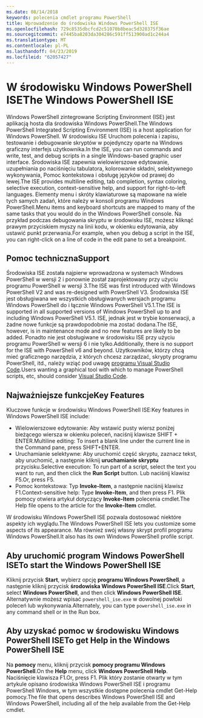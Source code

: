 ```yaml
---
ms.date: 08/14/2018
keywords: polecenia cmdlet programu PowerShell
title: Wprowadzenie do środowiska Windows PowerShell ISE
ms.openlocfilehash: 729c8535dbcfcd2c51070b8beac5d328375f36ae
ms.sourcegitcommit: e7445ba8203da304286c591ff513900ad1c244a4
ms.translationtype: MT
ms.contentlocale: pl-PL
ms.lasthandoff: 04/23/2019
ms.locfileid: "62057427"
---
```

# <a name="the-windows-powershell-ise"></a><span data-ttu-id="d3e41-103">W środowisku Windows PowerShell ISE</span><span class="sxs-lookup"><span data-stu-id="d3e41-103">The Windows PowerShell ISE</span></span>

<span data-ttu-id="d3e41-104">Windows PowerShell zintegrowane Scripting Environment (ISE) jest aplikacją hosta dla środowiska Windows PowerShell.</span><span class="sxs-lookup"><span data-stu-id="d3e41-104">The Windows PowerShell Integrated Scripting Environment (ISE) is a host application for Windows PowerShell.</span></span> <span data-ttu-id="d3e41-105">W środowisku ISE Uruchom polecenia i zapisu, testowanie i debugowanie skryptów w pojedynczy oparte na Windows graficzny interfejs użytkownika.</span><span class="sxs-lookup"><span data-stu-id="d3e41-105">In the ISE, you can run commands and write, test, and debug scripts in a single Windows-based graphic user interface.</span></span> <span data-ttu-id="d3e41-106">Środowiska ISE zapewnia wielowierszowe edytowanie, uzupełniania po naciśnięciu tabulatora, kolorowanie składni, selektywnego wykonywania, Pomoc kontekstowa i obsługę języków od prawej do lewej.</span><span class="sxs-lookup"><span data-stu-id="d3e41-106">The ISE provides multiline editing, tab completion, syntax coloring, selective execution, context-sensitive help, and support for right-to-left languages.</span></span> <span data-ttu-id="d3e41-107">Elementy menu i skróty klawiaturowe są mapowane na wiele tych samych zadań, które należy w konsoli programu Windows PowerShell.</span><span class="sxs-lookup"><span data-stu-id="d3e41-107">Menu items and keyboard shortcuts are mapped to many of the same tasks that you would do in the Windows PowerShell console.</span></span> <span data-ttu-id="d3e41-108">Na przykład podczas debugowania skryptu w środowisku ISE, możesz kliknąć prawym przyciskiem myszy na linii kodu, w okienku edytowania, aby ustawić punkt przerwania.</span><span class="sxs-lookup"><span data-stu-id="d3e41-108">For example, when you debug a script in the ISE, you can right-click on a line of code in the edit pane to set a breakpoint.</span></span>

## <a name="support"></a><span data-ttu-id="d3e41-109">Pomoc techniczna</span><span class="sxs-lookup"><span data-stu-id="d3e41-109">Support</span></span>

<span data-ttu-id="d3e41-110">Środowiska ISE została najpierw wprowadzona w systemach Windows PowerShell w wersji 2 i ponownie został zaprojektowany przy użyciu programu PowerShell w wersji 3.</span><span class="sxs-lookup"><span data-stu-id="d3e41-110">The ISE was first introduced with Windows PowerShell V2 and was re-designed with PowerShell V3.</span></span> <span data-ttu-id="d3e41-111">Środowiska ISE jest obsługiwana we wszystkich obsługiwanych wersjach programu Windows PowerShell do i łącznie Windows PowerShell V5.1.</span><span class="sxs-lookup"><span data-stu-id="d3e41-111">The ISE is supported in all supported versions of Windows PowerShell up to and including Windows PowerShell V5.1.</span></span> <span data-ttu-id="d3e41-112">ISE, jednak jest w trybie konserwacji, a żadne nowe funkcje są prawdopodobnie ma zostać dodana.</span><span class="sxs-lookup"><span data-stu-id="d3e41-112">The ISE, however, is in maintenance mode and no new features are likely to be added.</span></span>
<span data-ttu-id="d3e41-113">Ponadto nie jest obsługiwane w środowisku ISE przy użyciu programu PowerShell w wersji 6 i nie tylko.</span><span class="sxs-lookup"><span data-stu-id="d3e41-113">Additionally, there is no support for the ISE with PowerShell v6 and beyond.</span></span> <span data-ttu-id="d3e41-114">Użytkowników, którzy chcą mieć graficznego narzędzia, z których chcesz zarządzać, skrypty programu PowerShell, itd., należy wziąć pod uwagę [programu Visual Studio Code](https://code.visualstudio.com/).</span><span class="sxs-lookup"><span data-stu-id="d3e41-114">Users wanting a graphical tool with which to manage PowerShell scripts, etc, should consider [Visual Studio Code](https://code.visualstudio.com/).</span></span>

## <a name="key-features"></a><span data-ttu-id="d3e41-115">Najważniejsze funkcje</span><span class="sxs-lookup"><span data-stu-id="d3e41-115">Key Features</span></span>

<span data-ttu-id="d3e41-116">Kluczowe funkcje w środowisku Windows PowerShell ISE:</span><span class="sxs-lookup"><span data-stu-id="d3e41-116">Key features in Windows PowerShell ISE include:</span></span>

- <span data-ttu-id="d3e41-117">Wielowierszowe edytowanie: Aby wstawić pusty wiersz poniżej bieżącego wiersza w okienku poleceń, naciśnij klawisze SHIFT + ENTER.</span><span class="sxs-lookup"><span data-stu-id="d3e41-117">Multiline editing: To insert a blank line under the current line in the Command pane, press SHIFT+ENTER.</span></span>
- <span data-ttu-id="d3e41-118">Uruchamianie selektywne: Aby uruchomić część skryptu, zaznacz tekst, aby uruchomić, a następnie kliknij **uruchamianie skryptu** przycisku.</span><span class="sxs-lookup"><span data-stu-id="d3e41-118">Selective execution: To run part of a script, select the text you want to run, and then click the **Run Script** button.</span></span> <span data-ttu-id="d3e41-119">Lub naciśnij klawisz F5.</span><span class="sxs-lookup"><span data-stu-id="d3e41-119">Or, press F5.</span></span>
- <span data-ttu-id="d3e41-120">Pomoc kontekstowa: Typ **Invoke-Item**, a następnie naciśnij klawisz F1.</span><span class="sxs-lookup"><span data-stu-id="d3e41-120">Context-sensitive help: Type **Invoke-Item**, and then press F1.</span></span> <span data-ttu-id="d3e41-121">Plik pomocy otwiera artykuł dotyczący **Invoke-Item** polecenia cmdlet.</span><span class="sxs-lookup"><span data-stu-id="d3e41-121">The Help file opens to the article for the **Invoke-Item** cmdlet.</span></span>

<span data-ttu-id="d3e41-122">W środowisku Windows PowerShell ISE pozwala dostosować niektóre aspekty ich wyglądu.</span><span class="sxs-lookup"><span data-stu-id="d3e41-122">The Windows PowerShell ISE lets you customize some aspects of its appearance.</span></span> <span data-ttu-id="d3e41-123">Ma również swój własny skrypt profil programu Windows PowerShell.</span><span class="sxs-lookup"><span data-stu-id="d3e41-123">It also has its own Windows PowerShell profile script.</span></span>

## <a name="to-start-the-windows-powershell-ise"></a><span data-ttu-id="d3e41-124">Aby uruchomić program Windows PowerShell ISE</span><span class="sxs-lookup"><span data-stu-id="d3e41-124">To start the Windows PowerShell ISE</span></span>

<span data-ttu-id="d3e41-125">Kliknij przycisk **Start**, wybierz opcję **programu Windows PowerShell**, a następnie kliknij przycisk **środowiska Windows PowerShell ISE**.</span><span class="sxs-lookup"><span data-stu-id="d3e41-125">Click **Start**, select **Windows PowerShell**, and then click **Windows PowerShell ISE**.</span></span>
<span data-ttu-id="d3e41-126">Alternatywnie możesz wpisać `powershell_ise.exe` w dowolnej powłoki poleceń lub wykonywania.</span><span class="sxs-lookup"><span data-stu-id="d3e41-126">Alternately, you can type `powershell_ise.exe` in any command shell or in the Run box.</span></span>

## <a name="to-get-help-in-the-windows-powershell-ise"></a><span data-ttu-id="d3e41-127">Aby uzyskać pomoc w środowisku Windows PowerShell ISE</span><span class="sxs-lookup"><span data-stu-id="d3e41-127">To get Help in the Windows PowerShell ISE</span></span>

<span data-ttu-id="d3e41-128">Na **pomocy** menu, kliknij przycisk **pomocy programu Windows PowerShell**.</span><span class="sxs-lookup"><span data-stu-id="d3e41-128">On the **Help** menu, click **Windows PowerShell Help**.</span></span> <span data-ttu-id="d3e41-129">Naciśnięcie klawisza F1.</span><span class="sxs-lookup"><span data-stu-id="d3e41-129">Or, press F1.</span></span> <span data-ttu-id="d3e41-130">Plik który zostanie otwarty w tym artykule opisano środowiska Windows PowerShell ISE i programu PowerShell Windows, w tym wszystkie dostępne polecenia cmdlet Get-Help pomocy.</span><span class="sxs-lookup"><span data-stu-id="d3e41-130">The file that opens describes Windows PowerShell ISE and Windows PowerShell, including all of the help available from the Get-Help cmdlet.</span></span>

